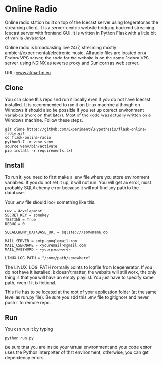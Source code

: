 # Online Radio 
Online radio station built on top of the Icecast server using Icegerator as the streaming client. It is a server-centric website bridging backend streaming Icecast server with frontend GUI. It is written in Python Flask with a little bit of vanilla Javascript.

Online radio is broadcasting live 24/7, streaming mostly ambient/experimental/electronic music. All audio files are located on a Fedora VPS server, the code for the website is on the same Fedora VPS server, using NGINX as reverse proxy and Gunicorn as web server.

URL: www.atma-fm.eu

## Clone

You can clone this repo and run it locally even if you do not have Icecast installed. It is recommended to run it on Linux machine although on Windows it should also be possible if you set up correct environment variables (more on that later). Most of the code was actually written on a Windows machine. Follow these steps.

```
git clone https://github.com/ExperimentalHypothesis/flask-online-radio.git
cd flask-online-radio
python3.7 -m venv venv
source venv/bin/activate
pip install -r requirements.txt
```

## Install

To run it, you need to first make a .env file where you store environment variables. If you do not set it up, it will not run. You will get an error, most probably SQLAlchemy error because it will not find any path to the database. 

Your .env file should look something like this.

```
ENV = development
SECRET_KEY = somekey
TESTING = True
DEBUG = 0

SQLALCHEMY_DATABASE_URI = sqlite:///somename.db

MAIL_SERVER = smtp.googlemail.com
MAIL_USERNAME = <youremail>@gmail.com
MAIL_PASSWORD = <yourpassword>

LINUX_LOG_PATH = "/some/path/somewhere"
```

The LINUX_LOG_PATH normally points to logfile from Icegenerator. If you do not have it installed, it doesn't matter, the website will still work, the only thing is that you will have an empty playlist. You just have to specify some path, even if it is fictional.

This file has to be located at the root of your application folder (at the same level as run.py file). Be sure you add this .env file to gitignore and never push it to remote repo.

## Run

You can run it by typing 

```
python run.py
```

Be sure that you are inside your virtual environment and your code editor uses the Python interpreter of that environment, otherwise, you can get dependency errors.
